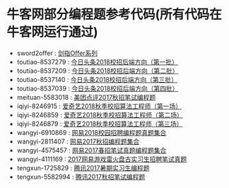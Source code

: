 牛客网部分编程题参考代码(所有代码在牛客网运行通过)
====================

+ sword2offer : [剑指Offer系列](https://www.nowcoder.com/ta/coding-interviews)
+ toutiao-8537279 : [今日头条2018校招后端方向（第一批）](https://www.nowcoder.com/test/8537279/summary)
+ toutiao-8537209 : [今日头条2018校招后端方向（第二批）](https://www.nowcoder.com/test/8537209/summary)
+ toutiao-8537140 : [今日头条2018校招后端方向（第三批）](https://www.nowcoder.com/test/8537140/summary)
+ toutiao-8537039 : [今日头条2018校招后端方向（第四批）](https://www.nowcoder.com/test/8537039/summary)
+ meituan-5583018 : [美团点评2017秋招笔试编程题](https://www.nowcoder.com/test/5583018/summary)
+ iqiyi-8246915 : [爱奇艺2018秋季校招算法工程师（第一场）](https://www.nowcoder.com/test/8246915/summary)
+ iqiyi-8246859 : [爱奇艺2018秋季校招算法工程师（第二场）](https://www.nowcoder.com/test/8246859/summary)
+ iqiyi-8246879 : [爱奇艺2018秋季校招算法工程师（第三场）](https://www.nowcoder.com/test/8246879/summary)
+ wangyi-6910869 : [网易2018校园招聘编程题真题集合](https://www.nowcoder.com/test/6910869/summary)
+ wangyi-2811407 : [网易2017秋招编程题集合](https://www.nowcoder.com/test/2811407/summary)
+ wangyi-4575457 : [网易2017春招笔试真题编程题集合](https://www.nowcoder.com/test/4575457/summary)
+ wangyi-4111169 : [2017网易游戏雷火盘古实习生招聘笔试真题](https://www.nowcoder.com/test/4111169/summary)
+ tengxun-1725829 : [腾讯2017暑期实习生编程题](https://www.nowcoder.com/test/1725829/summary)
+ tengxun-5582994 : [腾讯2017秋招笔试编程题](https://www.nowcoder.com/test/5582994/summary)